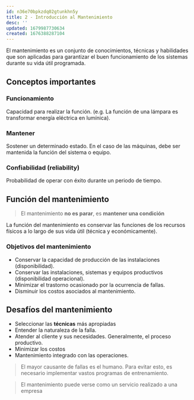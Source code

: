 ```yaml
---
id: n36e70bpkzdq02gtunkhn5y
title: 2 - Introducción al Mantenimiento
desc: ''
updated: 1679987730634
created: 1676388287104
---
```


El mantenimiento es un conjunto de conocimientos, técnicas y habilidades que son aplicadas para garantizar el buen funcionamiento de los sistemas durante su vida útil programada.

## Conceptos importantes

### Funcionamiento
Capacidad para realizar la función. (e.g. La función de una lámpara es transformar energía eléctrica en lumínica).
### Mantener
Sostener un determinado estado. En el caso de las máquinas, debe ser mantenida la función del sistema o equipo.
### Confiabilidad (reliability)
Probabilidad de operar con éxito durante un periodo de tiempo.

## Función del mantenimiento

> El mantenimiento **no es parar**, es **mantener una condición**

La función del mantenimiento es conservar las funciones de los recursos físicos a lo largo de sus vida útil (técnica y económicamente).

### Objetivos del mantenimiento
- Conservar la capacidad de producción de las instalaciones (disponibilidad).
- Conservar las instalaciones, sistemas y equipos productivos (disponibilidad operacional).
- Minimizar el trastorno ocasionado por la ocurrencia de fallas.
- Disminuir los costos asociados al mantenimiento.

## Desafíos del mantenimiento

- Seleccionar las **técnicas** más apropiadas
- Entender la naturaleza de la falla.
- Atender al cliente y sus necesidades. Generalmente, el proceso productivo.
- Minimizar los costos
- Mantenimiento integrado con las operaciones.

> El mayor causante de fallas es el humano. Para evitar esto, es necesario implementar vastos programas de entrenamiento.

> El mantenimiento puede verse como un servicio realizado a una empresa